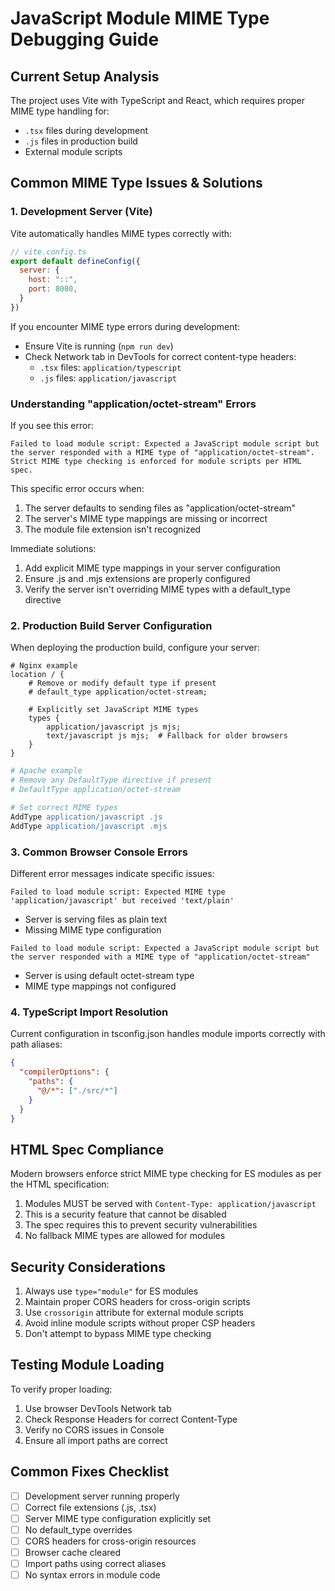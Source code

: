 # JavaScript Module MIME Type Debugging Guide

## Current Setup Analysis

The project uses Vite with TypeScript and React, which requires proper MIME type handling for:
- `.tsx` files during development
- `.js` files in production build
- External module scripts

## Common MIME Type Issues & Solutions

### 1. Development Server (Vite)

Vite automatically handles MIME types correctly with:
```javascript
// vite.config.ts
export default defineConfig({
  server: {
    host: "::",
    port: 8080,
  }
})
```

If you encounter MIME type errors during development:
- Ensure Vite is running (`npm run dev`)
- Check Network tab in DevTools for correct content-type headers:
  - `.tsx` files: `application/typescript`
  - `.js` files: `application/javascript`

### Understanding "application/octet-stream" Errors

If you see this error:
```
Failed to load module script: Expected a JavaScript module script but the server responded with a MIME type of "application/octet-stream". Strict MIME type checking is enforced for module scripts per HTML spec.
```

This specific error occurs when:
1. The server defaults to sending files as "application/octet-stream"
2. The server's MIME type mappings are missing or incorrect
3. The module file extension isn't recognized

Immediate solutions:
1. Add explicit MIME type mappings in your server configuration
2. Ensure .js and .mjs extensions are properly configured
3. Verify the server isn't overriding MIME types with a default_type directive

### 2. Production Build Server Configuration

When deploying the production build, configure your server:

```nginx
# Nginx example
location / {
    # Remove or modify default type if present
    # default_type application/octet-stream;
    
    # Explicitly set JavaScript MIME types
    types {
        application/javascript js mjs;
        text/javascript js mjs;  # Fallback for older browsers
    }
}
```

```apache
# Apache example
# Remove any DefaultType directive if present
# DefaultType application/octet-stream

# Set correct MIME types
AddType application/javascript .js
AddType application/javascript .mjs
```

### 3. Common Browser Console Errors

Different error messages indicate specific issues:

```
Failed to load module script: Expected MIME type 'application/javascript' but received 'text/plain'
```
- Server is serving files as plain text
- Missing MIME type configuration

```
Failed to load module script: Expected a JavaScript module script but the server responded with a MIME type of "application/octet-stream"
```
- Server is using default octet-stream type
- MIME type mappings not configured

### 4. TypeScript Import Resolution

Current configuration in tsconfig.json handles module imports correctly with path aliases:
```json
{
  "compilerOptions": {
    "paths": {
      "@/*": ["./src/*"]
    }
  }
}
```

## HTML Spec Compliance

Modern browsers enforce strict MIME type checking for ES modules as per the HTML specification:
1. Modules MUST be served with `Content-Type: application/javascript`
2. This is a security feature that cannot be disabled
3. The spec requires this to prevent security vulnerabilities
4. No fallback MIME types are allowed for modules

## Security Considerations

1. Always use `type="module"` for ES modules
2. Maintain proper CORS headers for cross-origin scripts
3. Use `crossorigin` attribute for external module scripts
4. Avoid inline module scripts without proper CSP headers
5. Don't attempt to bypass MIME type checking

## Testing Module Loading

To verify proper loading:
1. Use browser DevTools Network tab
2. Check Response Headers for correct Content-Type
3. Verify no CORS issues in Console
4. Ensure all import paths are correct

## Common Fixes Checklist

- [ ] Development server running properly
- [ ] Correct file extensions (.js, .tsx)
- [ ] Server MIME type configuration explicitly set
- [ ] No default_type overrides
- [ ] CORS headers for cross-origin resources
- [ ] Browser cache cleared
- [ ] Import paths using correct aliases
- [ ] No syntax errors in module code